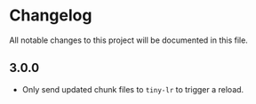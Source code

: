 # Changelog

All notable changes to this project will be documented in this file.

## 3.0.0

- Only send updated chunk files to `tiny-lr` to trigger a reload.
